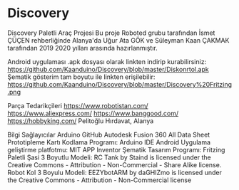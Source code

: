# Discovery

Discovery Paletli Araç Projesi
Bu proje Roboted grubu tarafından İsmet ÇÜÇEN rehberliğinde Alanya'da Uğur Ata GÖK ve Süleyman Kaan ÇAKMAK tarafından 2019 2020 yılları arasında hazırlanmıştır.

Android uygulaması .apk dosyası olarak linkten indirip kurabilirsiniz:
https://github.com/Kaanduino/Discovery/blob/master/Diskonrtol.apk
Şematik gösterim tam boyutu ile linkten erişilebilir:
https://github.com/Kaanduino/Discovery/blob/master/Discovery%20Fritzing.png
 
Parça Tedarikçileri
https://www.robotistan.com/
https://www.aliexpress.com/
https://www.banggood.com/
https://hobbyking.com/
Pelitoğlu Hırdavat, Alanya


Bilgi Sağlayıcılar
Arduino
GitHub
Autodesk Fusion 360
All Data Sheet
Prototipleme Kartı Kodlama Programı: Arduino IDE
Android Uygulama geliştirme platfotmu: MIT APP Inventor
Şematik Tasarım Programı: Fritzing 
Paletli Şasi 3 Boyutlu Modeli: RC Tank by Staind is licensed under the Creative Commons - Attribution - Non-Commercial - Share Alike license.
Robot Kol 3 Boyulu Modeli: EEZYbotARM by daGHIZmo is licensed under the Creative Commons - Attribution - Non-Commercial license
